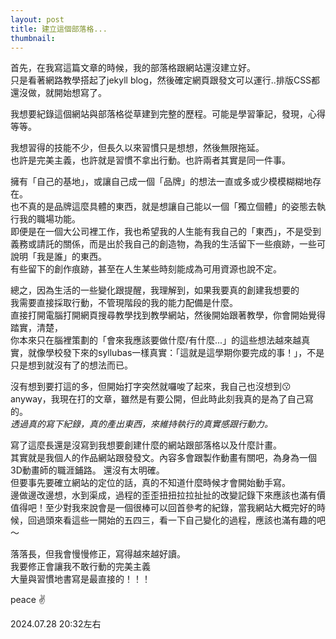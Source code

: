 ```yaml
---
layout: post
title: 建立這個部落格...
thumbnail: 
---
```




首先，在我寫這篇文章的時候，我的部落格跟網站還沒建立好。  
只是看著網路教學搭起了jekyll blog，然後確定網頁跟發文可以運行..排版CSS都還沒做，就開始想寫了。

我想要紀錄這個網站與部落格從草建到完整的歷程。可能是學習筆記，發現，心得等等。

我想習得的技能不少，但長久以來習慣只是想想，然後無限拖延。  
也許是完美主義，也許就是習慣不拿出行動。也許兩者其實是同一件事。

擁有「自己的基地」，或讓自己成一個「品牌」的想法一直或多或少模模糊糊地存在。  
也不真的是品牌這麼具體的東西，就是想讓自己能以一個「獨立個體」的姿態去執行我的職場功能。  
即便是在一個大公司裡工作，我也希望我的人生能有我自己的「東西」，不是受到義務或請託的關係，而是出於我自己的創造物，為我的生活留下一些痕跡，一些可說明「我是誰」的東西。  
有些留下的創作痕跡，甚至在人生某些時刻能成為可用資源也說不定。

總之，因為生活的一些變化跟提醒，我理解到，如果我要真的創建我想要的  
我需要直接採取行動，不管現階段的我的能力配備是什麼。  
直接打開電腦打開網頁搜尋教學找到教學網站，然後開始跟著教學，你會開始覺得踏實，清楚，  
你本來只在腦裡策劃的「會來我應該要做什麼/有什麼...」的這些想法越來越真實，就像學校發下來的syllubas一樣真實：「這就是這學期你要完成的事！」，不是只是想到就沒有了的想法而已。

沒有想到要打這的多，但開始打字突然就囉唆了起來，我自己也沒想到😗  
anyway，我現在打的文章，雖然是有要公開，但此時此刻我真的是為了自己寫的。  
*透過真的寫下紀錄，真的產出東西，來維持執行的真實感跟行動力。*

寫了這麼長還是沒寫到我想要創建什麼的網站跟部落格以及什麼計畫。  
其實就是我個人的作品網站跟發發文。內容多會跟製作動畫有關吧，為身為一個3D動畫師的職涯鋪路。
還沒有太明確。  
但要事先要確立網站的定位的話，真的不知道什麼時候才會開始動手寫。  
邊做邊改邊想，水到渠成，過程的歪歪扭扭拉拉扯扯的改變記錄下來應該也滿有價值得吧！至少對我來說會是一個很棒可以回首參考的紀錄，當我網站大概完好的時候，回過頭來看這些一開始的五四三，看一下自己變化的過程，應該也滿有趣的吧～

落落長，但我會慢慢修正，寫得越來越好讀。  
我要修正會讓我不敢行動的完美主義  
大量與習慣地書寫是最直接的！！！

peace ✌️

2024.07.28 20:32左右
